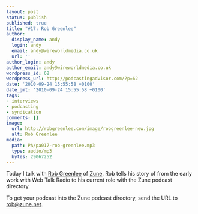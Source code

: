 ```yaml
---
layout: post
status: publish
published: true
title: "#17: Rob Greenlee"
author:
  display_name: andy
  login: andy
  email: andy@wireworldmedia.co.uk
  url: ''
author_login: andy
author_email: andy@wireworldmedia.co.uk
wordpress_id: 62
wordpress_url: http://podcastingadvisor.com/?p=62
date: '2010-09-24 15:55:58 +0100'
date_gmt: '2010-09-24 15:55:58 +0100'
tags:
- interviews
- podcasting
- syndication
comments: []
image:
  url: http://robgreenlee.com/image/robgreenlee-new.jpg
  alt: Rob Greenlee
media:
  path: PA/pa017-rob-greenlee.mp3
  type: audio/mp3
  bytes: 29067252
---
```

Today I talk with [Rob Greenlee](http://www.robgreenlee.com) of [Zune](http://zune.net). Rob tells his story of from the early work with Web Talk Radio to his current role with the Zune podcast directory.

To get your podcast into the Zune podcast directory, send the URL to [rob@zune.net](mailto:rob@zune.net).

